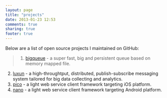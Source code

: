 ```yaml
---
layout: page
title: "projects"
date: 2013-01-23 12:53
comments: true
sharing: true
footer: true
---
```

Below are a list of open source projects I maintained on GitHub:
  
>1. [bigqueue](https://github.com/bulldog2011/bigqueue) - a super fast, big and persistent queue based on memory mapped file.  
2. [luxun](https://github.com/bulldog2011/luxun) - a high-throughtput, distributed, publish-subscribe messaging system tailored for big data collecting and analytics.
3. [pico](https://github.com/bulldog2011/pico) - a light web service client framework targeting iOS platform.  
4. [nano](https://github.com/bulldog2011/nano) - a light web service client framework targeting Android platform. 




 